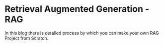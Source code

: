# Retrieval Augmented Generation - RAG

In this blog there is detailed process by which you can make your own RAG Project from Scratch.
